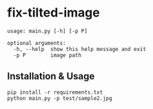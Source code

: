 # fix-tilted-image

```
usage: main.py [-h] [-p P]

optional arguments:
  -h, --help  show this help message and exit
  -p P        image path
```

## Installation & Usage
```
pip install -r requirements.txt
python main.py -p test/sample2.jpg 
```